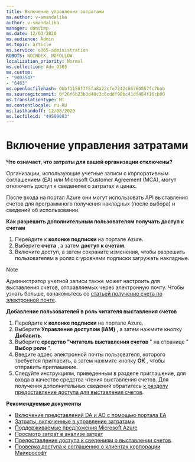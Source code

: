 ```yaml
---
title: Включение управления затратами
ms.author: v-smandalika
author: v-smandalika
manager: dansimp
ms.date: 12/03/2020
ms.audience: Admin
ms.topic: article
ms.service: o365-administration
ROBOTS: NOINDEX, NOFOLLOW
localization_priority: Normal
ms.collection: Adm_O365
ms.custom:
- "9003547"
- "6463"
ms.openlocfilehash: 0bbf1158f7f5fa8a22cfe7242c86760057fc7bab
ms.sourcegitcommit: 0f26f6b23b3d48c3c6cddf98bc41df484f16cb00
ms.translationtype: MT
ms.contentlocale: ru-RU
ms.lasthandoff: 12/08/2020
ms.locfileid: "49599083"
---
```

# <a name="enable-cost-management"></a>Включение управления затратами

**Что означает, что затраты для вашей организации отключены?**

Организации, использующие учетные записи с корпоративным соглашением (EA) или Microsoft Customer Agreement (MCA), могут отключить доступ к сведениям о затратах и ценах.

После входа на портал Azure они могут использовать API выставления счетов для программного получения накладных (после выбора) и сведений об использовании.

**Как разрешить дополнительным пользователям получать доступ к счетам**

1. Перейдите к **колонке подписки** на портале Azure.
2. Выберите **счета** , а затем **доступ к счетам**.
3. Включите доступ, а затем сохраните изменения, чтобы разрешить пользователям в ролях с уровнями подписки загружать накладные.

> [!NOTE]
> Администратор учетной записи также может настроить для выставления счетов, отправляемых через электронную почту. Чтобы узнать больше, ознакомьтесь со [статьей получение счета по электронной почте](https://docs.microsoft.com/azure/cost-management-billing/manage/download-azure-invoice-daily-usage-date?).

**Добавление пользователей в роль читателя выставления счетов**

1. Перейдите к **колонке подписки** на портале Azure.
2. Выберите **Управление доступом (IAM)** , а затем нажмите кнопку **Добавить**.
3. Выберите **средство "читатель выставления счетов** " на странице " **Выбор роли** ".
4. Введите адрес электронной почты пользователя, которого требуется пригласить, а затем нажмите кнопку **ОК** , чтобы отправить приглашение.
5. Следуйте инструкциям, приведенным в разделе приглашение, для входа в качестве средства чтения выставления счетов. Для получения дополнительных сведений обратитесь [к разделу предоставление доступа для выставления счетов](https://docs.microsoft.com/azure/cost-management-billing/manage/manage-billing-access?WT.mc_id=Portal-Microsoft_Azure_Support#opt-in).

**Рекомендуемые документы**

- [Включение представлений DA и АО с помощью портала EA](https://docs.microsoft.com/azure/cost-management-billing/costs/assign-access-acm-data?WT.mc_id=Portal-Microsoft_Azure_Support#enable-access-to-costs-in-the-ea-portal)
- [Затраты, включенные в управление затратами](https://docs.microsoft.com/azure/cost-management-billing/costs/understand-cost-mgt-data?WT.mc_id=Portal-Microsoft_Azure_Support#costs-included-in-cost-management)
- [Поддерживаемые предложения Microsoft Azure](https://docs.microsoft.com/azure/cost-management-billing/costs/understand-cost-mgt-data?WT.mc_id=Portal-Microsoft_Azure_Support#supported-microsoft-azure-offers)
- [Просмотр затрат в анализе затрат](https://docs.microsoft.com/azure/cost-management-billing/costs/quick-acm-cost-analysis?WT.mc_id=Portal-Microsoft_Azure_Support&tabs=azure-portal#review-costs-in-cost-analysis)
- [Предоставление доступа к сведениям о выставлении счетов](https://docs.microsoft.com/azure/cost-management-billing/manage/manage-billing-access?WT.mc_id=Portal-Microsoft_Azure_Support)
- [Проверка доступа к соглашению о клиентах корпорации Майкрософт](https://docs.microsoft.com/azure/cost-management-billing/manage/download-azure-invoice-daily-usage-date?WT.mc_id=Portal-Microsoft_Azure_Support#check-access-to-a-microsoft-customer-agreement)






